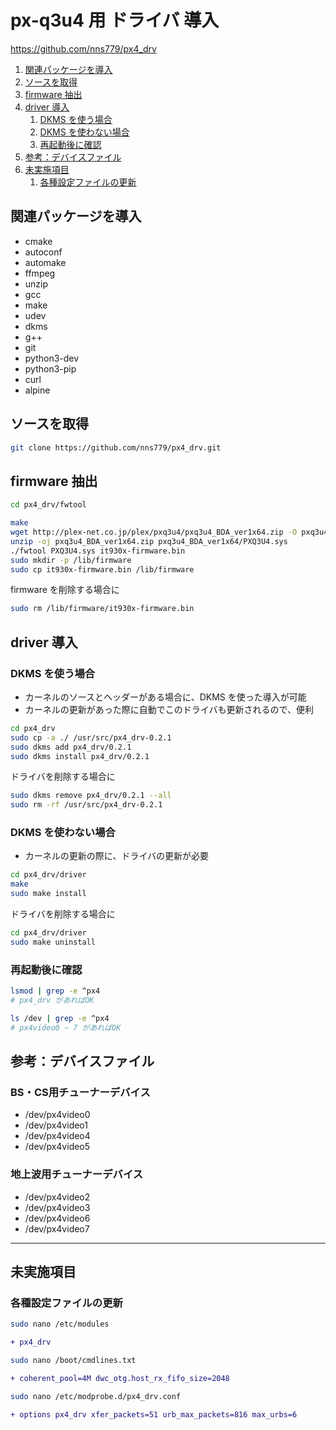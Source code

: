 # px-q3u4 用 ドライバ 導入

https://github.com/nns779/px4_drv

1. [関連パッケージを導入](#関連パッケージを導入)
1. [ソースを取得](#ソースを取得)
1. [firmware 抽出](#firmware-抽出)
1. [driver 導入](#driver-導入)
    1. [DKMS を使う場合](#dkms-を使う場合)
    1. [DKMS を使わない場合](#dkms-を使わない場合)
    1. [再起動後に確認](#再起動後に確認)
1. [参考：デバイスファイル](#参考デバイスファイル)
1. [未実施項目](#未実施項目)
    1. [各種設定ファイルの更新](#各種設定ファイルの更新)

## 関連パッケージを導入
- cmake
- autoconf
- automake
- ffmpeg
- unzip
- gcc
- make
- udev
- dkms
- g++
- git
- python3-dev
- python3-pip
- curl
- alpine

##  ソースを取得

~~~sh
git clone https://github.com/nns779/px4_drv.git
~~~

## firmware 抽出

~~~sh
cd px4_drv/fwtool

make
wget http://plex-net.co.jp/plex/pxq3u4/pxq3u4_BDA_ver1x64.zip -O pxq3u4_BDA_ver1x64.zip
unzip -oj pxq3u4_BDA_ver1x64.zip pxq3u4_BDA_ver1x64/PXQ3U4.sys
./fwtool PXQ3U4.sys it930x-firmware.bin
sudo mkdir -p /lib/firmware
sudo cp it930x-firmware.bin /lib/firmware
~~~

firmware を削除する場合に
~~~sh
sudo rm /lib/firmware/it930x-firmware.bin
~~~

## driver 導入

### DKMS を使う場合

- カーネルのソースとヘッダーがある場合に、DKMS を使った導入が可能
- カーネルの更新があった際に自動でこのドライバも更新されるので、便利

~~~sh
cd px4_drv
sudo cp -a ./ /usr/src/px4_drv-0.2.1
sudo dkms add px4_drv/0.2.1
sudo dkms install px4_drv/0.2.1
~~~

ドライバを削除する場合に

~~~sh
sudo dkms remove px4_drv/0.2.1 --all
sudo rm -rf /usr/src/px4_drv-0.2.1
~~~

### DKMS を使わない場合

- カーネルの更新の際に、ドライバの更新が必要

~~~sh
cd px4_drv/driver
make
sudo make install
~~~

ドライバを削除する場合に

~~~sh
cd px4_drv/driver
sudo make uninstall
~~~

### 再起動後に確認

~~~sh
lsmod | grep -e ^px4 
# px4_drv があればOK

ls /dev | grep -e ^px4
# px4video0 ~ 7 があればOK
~~~

## 参考：デバイスファイル

### BS・CS用チューナーデバイス
- /dev/px4video0
- /dev/px4video1
- /dev/px4video4
- /dev/px4video5

### 地上波用チューナーデバイス
- /dev/px4video2
- /dev/px4video3
- /dev/px4video6
- /dev/px4video7

---
## 未実施項目

### 各種設定ファイルの更新

~~~sh
sudo nano /etc/modules
~~~
~~~diff
+ px4_drv
~~~

~~~sh
sudo nano /boot/cmdlines.txt
~~~
~~~diff
+ coherent_pool=4M dwc_otg.host_rx_fifo_size=2048
~~~

~~~sh
sudo nano /etc/modprobe.d/px4_drv.conf
~~~
~~~diff
+ options px4_drv xfer_packets=51 urb_max_packets=816 max_urbs=6
~~~
